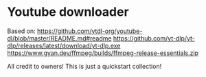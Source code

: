 # Youtube downloader

Based on:
https://github.com/ytdl-org/youtube-dl/blob/master/README.md#readme
https://github.com/yt-dlp/yt-dlp/releases/latest/download/yt-dlp.exe
https://www.gyan.dev/ffmpeg/builds/ffmpeg-release-essentials.zip

All credit to owners!
This is just a quickstart collection!
